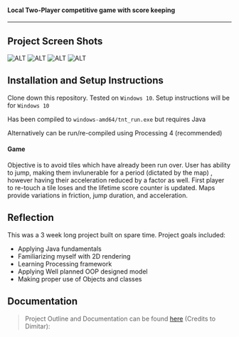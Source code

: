 #### Local Two-Player competitive game with score keeping

___

## Project Screen Shots

![ALT](https://i.ibb.co/CpLdcSm/1.png)
![ALT](https://i.ibb.co/YDWJDHK/1.png)
![ALT](https://i.ibb.co/QmH9cCF/3.png)
![ALT](https://i.ibb.co/nQxmW4k/4.gif)


## Installation and Setup Instructions

Clone down this repository. Tested on `Windows 10`. Setup instructions will be for `Windows 10`

Has been compiled to `windows-amd64/tnt_run.exe` but requires Java

Alternatively can be run/re-compiled using Processing 4 (recommended)


#### Game

Objective is to avoid tiles which have already been run over. User has ability to jump, making them invlunerable for a period (dictated by the map) , however having their acceleration reduced by a factor as well. First player to re-touch a tile loses and the lifetime score counter is updated. Maps provide variations in friction, jump duration, and acceleration.



## Reflection

This was a 3 week long project built on spare time. Project goals included:  
 - Applying Java fundamentals
 - Familiarizing myself with 2D rendering
 - Learning Processing framework
 - Applying Well planned OOP designed model
 - Making proper use of Objects and classes

## Documentation
> Project Outline and Documentation can be found [here](https://docs.google.com/document/d/1klapvjAYSzoDGzE71DFjAkE4hMUqPsVPGmrg2vruLzU/edit?usp=sharing) (Credits to Dimitar): 
